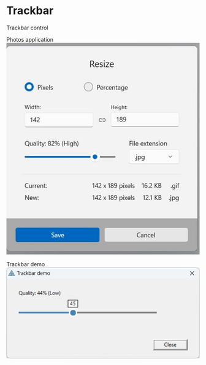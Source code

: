 # Trackbar
Trackbar control

Photos application
![Photos resize dialog](https://github.com/mikeduglas/trackbar/blob/master/screenshots/Photos_Resize.jpg?raw=true)  

Trackbar demo
![Photos resize dialog](https://github.com/mikeduglas/trackbar/blob/master/screenshots/trackbar_demo.png?raw=true)  
